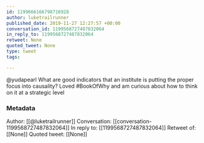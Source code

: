 ```yaml
---
id: 1199666166798716928
author: luketrailrunner
published_date: 2019-11-27 12:27:57 +00:00
conversation_id: 1199568727487832064
in_reply_to: 1199568727487832064
retweet: None
quoted_tweet: None
type: tweet
tags:

---
```


@yudapearl What are good indicators that an institute is putting the proper focus into causality? Loved #BookOfWhy and am curious about how to think on it at a strategic level

### Metadata

Author: [[@luketrailrunner]]
Conversation: [[conversation-1199568727487832064]]
In reply to: [[1199568727487832064]]
Retweet of: [[None]]
Quoted tweet: [[None]]
